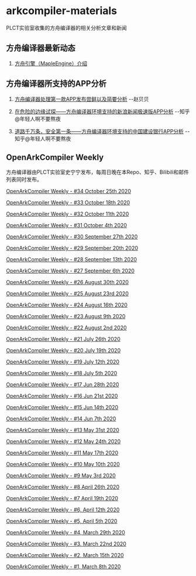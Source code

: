 # arkcompiler-materials

PLCT实验室收集的方舟编译器的相关分析文章和新闻

## 方舟编译器最新动态

1. [方舟引擎（MapleEngine）介绍](https://zhuanlan.zhihu.com/p/161995928)

## 方舟编译器所支持的APP分析

1. [方舟编译器处理第一款APP发布尝鲜以及简要分析](https://blog.csdn.net/feibabeibei_beibei/article/details/107086069) --赵贝贝

2. [在危险的边缘试探——方舟编译器环境支持的新浪新闻极速版APP分析](https://zhuanlan.zhihu.com/p/154438363) --知乎@年轻人啊不要熬夜

3. [道路千万条，安全第一条——方舟编译器环境支持的中国建设银行APP分析](https://zhuanlan.zhihu.com/p/157219747)  --知乎@年轻人啊不要熬夜

## OpenArkCompiler Weekly

方舟编译器由PLCT实验室史宁宁发布，每周日晚在本Repo、知乎、Bilibili和邮件列表同时发布。

[OpenArkCompiler Weekly - #34 October 25th 2020](https://github.com/isrc-cas/arkcompiler-materials/blob/master/OpenArkCompiler%20Weekly/OpenArkCompiler%20Weekly%20-%20%2334%20October%2025th%202020.md)

[OpenArkCompiler Weekly - #33 October 18th 2020](https://github.com/isrc-cas/arkcompiler-materials/blob/master/OpenArkCompiler%20Weekly/OpenArkCompiler%20Weekly%20-%20%2333%20October%2018th%202020.md)

[OpenArkCompiler Weekly - #32 October 11th 2020](https://github.com/isrc-cas/arkcompiler-materials/blob/master/OpenArkCompiler%20Weekly/OpenArkCompiler%20Weekly%20-%20%2332%20October%2011th%202020.md)

[OpenArkCompiler Weekly - #31 October 4th 2020](https://github.com/isrc-cas/arkcompiler-materials/blob/master/OpenArkCompiler%20Weekly/OpenArkCompiler%20Weekly%20-%20%2331%20October%204th%202020.md)

[OpenArkCompiler Weekly - #30 September 27th 2020](https://github.com/isrc-cas/arkcompiler-materials/blob/master/OpenArkCompiler%20Weekly/OpenArkCompiler%20Weekly%20-%20%2330%20September%2027th%202020.md)

[OpenArkCompiler Weekly - #29 September 20th 2020](https://github.com/isrc-cas/arkcompiler-materials/blob/master/OpenArkCompiler%20Weekly/OpenArkCompiler%20Weekly%20-%20%2329%20September%2020th%202020.md)

[OpenArkCompiler Weekly - #28 September 13th 2020](https://github.com/isrc-cas/arkcompiler-materials/blob/master/OpenArkCompiler%20Weekly/OpenArkCompiler%20Weekly%20-%20%2328%20September%2013th%202020.md)

[OpenArkCompiler Weekly - #27 September 6th 2020](https://github.com/isrc-cas/arkcompiler-materials/blob/master/OpenArkCompiler%20Weekly/OpenArkCompiler%20Weekly%20-%20%2327%20September%206th%202020.md)

[OpenArkCompiler Weekly - #26 August 30th 2020](https://github.com/isrc-cas/arkcompiler-materials/blob/master/OpenArkCompiler%20Weekly/OpenArkCompiler%20Weekly%20-%20%2326%20August%2030th%202020.md)

[OpenArkCompiler Weekly - #25 August 23rd 2020](https://github.com/isrc-cas/arkcompiler-materials/blob/master/OpenArkCompiler%20Weekly/OpenArkCompiler%20Weekly%20-%20%2325%20August%2023rd%202020.md)

[OpenArkCompiler Weekly - #24 August 16th 2020](https://github.com/isrc-cas/arkcompiler-materials/blob/master/OpenArkCompiler%20Weekly/OpenArkCompiler%20Weekly%20-%20%2324%20August%2016th%202020.md)

[OpenArkCompiler Weekly - #23 August 9th 2020](https://github.com/isrc-cas/arkcompiler-materials/blob/master/OpenArkCompiler%20Weekly/OpenArkCompiler%20Weekly%20-%20%2323%20August%209th%202020.md)

[OpenArkCompiler Weekly - #22 August 2nd 2020](https://github.com/isrc-cas/arkcompiler-materials/blob/master/OpenArkCompiler%20Weekly/OpenArkCompiler%20Weekly%20-%20%2322%20August%202nd%202020.md)

[OpenArkCompiler Weekly - #21 July 26th 2020](https://github.com/isrc-cas/arkcompiler-materials/blob/master/OpenArkCompiler%20Weekly/OpenArkCompiler%20Weekly%20-%20%2321%20July%2026th%202020.md)

[OpenArkCompiler Weekly - #20 July 19th 2020](https://github.com/isrc-cas/arkcompiler-materials/blob/master/OpenArkCompiler%20Weekly/OpenArkCompiler%20Weekly%20-%20%2320%20July%2019th%202020.md)

[OpenArkCompiler Weekly - #19 July 12th 2020](https://github.com/isrc-cas/arkcompiler-materials/blob/master/OpenArkCompiler%20Weekly/OpenArkCompiler%20Weekly%20-%20%2319%20July%2012th%202020.md)

[OpenArkCompiler Weekly - #18 July 5th 2020](https://github.com/isrc-cas/arkcompiler-materials/blob/master/OpenArkCompiler%20Weekly/OpenArkCompiler%20Weekly%20-%20%2318%20July%20%20%205th%202020.md)

[OpenArkCompiler Weekly - #17 Jun 28th 2020](https://github.com/isrc-cas/arkcompiler-materials/blob/master/OpenArkCompiler%20Weekly/OpenArkCompiler%20Weekly%20-%20%2317%20Jun%2028th%202020.md)

[OpenArkCompiler Weekly - #16 Jun 21st 2020](https://github.com/isrc-cas/arkcompiler-materials/blob/master/OpenArkCompiler%20Weekly/OpenArkCompiler%20Weekly%20-%20%2316%20Jun%2021st%202020.md)

[OpenArkCompiler Weekly - #15 Jun 14th 2020](https://github.com/isrc-cas/arkcompiler-materials/blob/master/OpenArkCompiler%20Weekly/OpenArkCompiler%20Weekly%20-%20%2315%20Jun%2014th%202020.md)

[OpenArkCompiler Weekly - #14 Jun 7th 2020](https://github.com/isrc-cas/arkcompiler-materials/blob/master/OpenArkCompiler%20Weekly/OpenArkCompiler%20Weekly%20-%20%2314%20Jun%20%20%207th%202020.md)

[OpenArkCompiler Weekly - #13 May 31st 2020](https://github.com/isrc-cas/arkcompiler-materials/blob/master/OpenArkCompiler%20Weekly/OpenArkCompiler%20Weekly%20-%20%2313%20May%2031st%202020.md)

[OpenArkCompiler Weekly - #12 May 24th 2020](https://github.com/isrc-cas/arkcompiler-materials/blob/master/OpenArkCompiler%20Weekly/OpenArkCompiler%20Weekly%20-%20%2312%20May%2024th%202020.md)

[OpenArkCompiler Weekly - #11 May 17th 2020](https://github.com/isrc-cas/arkcompiler-materials/blob/master/OpenArkCompiler%20Weekly/OpenArkCompiler%20Weekly%20-%20%2311%20May%2017th%202020.md)

[OpenArkCompiler Weekly - #10 May 10th 2020](https://github.com/isrc-cas/arkcompiler-materials/blob/master/OpenArkCompiler%20Weekly/OpenArkCompiler%20Weekly%20-%20%2310%20May%2010th%202020.md)

[OpenArkCompiler Weekly - #9 May  3rd 2020](https://github.com/isrc-cas/arkcompiler-materials/blob/master/OpenArkCompiler%20Weekly/OpenArkCompiler%20Weekly%20-%20%239%20May%20%203rd%202020.md)

[OpenArkCompiler Weekly - #8 April 26th 2020](https://github.com/isrc-cas/arkcompiler-materials/blob/master/OpenArkCompiler%20Weekly/OpenArkCompiler%20Weekly%20-%20%238%20April%2026th%202020.md)

[OpenArkCompiler Weekly - #7 April 19th 2020](https://github.com/isrc-cas/arkcompiler-materials/blob/master/OpenArkCompiler%20Weekly/OpenArkCompiler%20Weekly%20-%20%237%20April%2019th%202020.md)

[OpenArkCompiler Weekly - #6, April 12th 2020](https://github.com/isrc-cas/arkcompiler-materials/blob/master/OpenArkCompiler%20Weekly/OpenArkCompiler%20Weekly%20-%20%236%2C%20April%2012th%202020.md)

[OpenArkCompiler Weekly - #5, April 5th 2020](https://github.com/isrc-cas/arkcompiler-materials/blob/master/OpenArkCompiler%20Weekly/OpenArkCompiler%20Weekly%20-%20%235%2C%20April%20%20%205th%202020.md)

[OpenArkCompiler Weekly - #4, March 29th 2020](https://github.com/isrc-cas/arkcompiler-materials/blob/master/OpenArkCompiler%20Weekly/OpenArkCompiler%20Weekly%20-%20%234%2C%20March%2029th%202020.md)

[OpenArkCompiler Weekly - #3, March 22nd 2020](https://github.com/isrc-cas/arkcompiler-materials/blob/master/OpenArkCompiler%20Weekly/OpenArkCompiler%20Weekly%20-%20%233%2C%20March%2022nd%202020.md)

[OpenArkCompiler Weekly - #2, March 15th 2020](https://github.com/isrc-cas/arkcompiler-materials/blob/master/OpenArkCompiler%20Weekly/OpenArkCompiler%20Weekly%20-%20%232%2C%20March%2015th%202020.md)

[OpenArkCompiler Weekly - #1, March  8th 2020](https://github.com/isrc-cas/arkcompiler-materials/blob/master/OpenArkCompiler%20Weekly/OpenArkCompiler%20Weekly%20-%20%231%2C%20March%20%208th%202020.md)